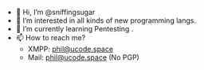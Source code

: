 - 👋 Hi, I’m @sniffingsugar
- 👀 I’m interested in all kinds of new programming langs.
- 🌱 I’m currently learning Pentesting .
- 📫 How to reach me?
  - XMPP: phil@ucode.space
  - Mail: phil@ucode.space (No PGP)
